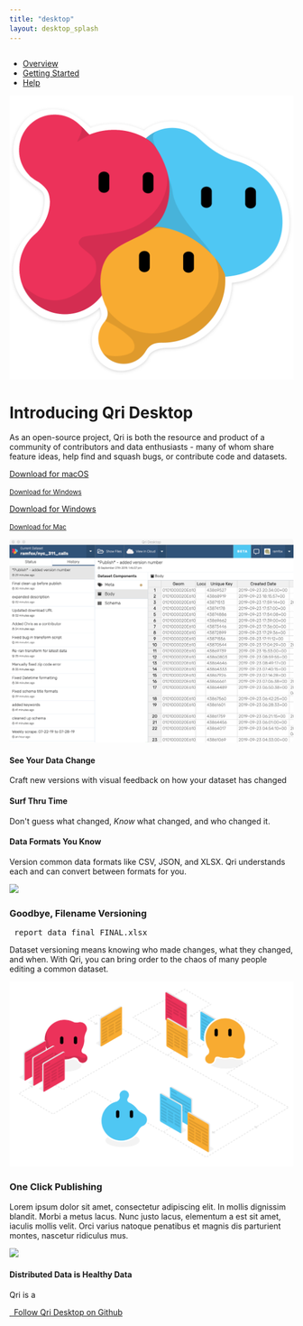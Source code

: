 ```yaml
---
title: "desktop"
layout: desktop_splash
---
```

<div id="splash" class="windows>
  <nav class="navbar navbar-expand-sm">
    <div style="display:inline-block;">
      <ul class="navbar-nav">
        <li class="nav-item">
          <a class="nav-link" href="/desktop">Overview</a>
        </li>
        <li class="nav-item">
          <a class="nav-link" href="/desktop/getting-started">Getting Started</a>
        </li>
        <li class="nav-item">
          <a class="nav-link" href="/docs">Help</a>
        </li>
      </ul>
    </div>
  </nav>
  <div class="hero">
    <div class="container text-center">
      <div class="row">
        <div class="logo">
          <img class="img-fluid" src="/graphics/qri_data_snuggle_icon.png"/>
        </div>
      </div>
      <div class="row pb-5">
        <div class="col-12">
          <h1 class="mb-4">Introducing Qri Desktop</h1>
          <p class="col-md-8 mx-auto mb-4">
            As an open-source project, Qri is both the resource and product of a community of contributors and data enthusiasts - many of whom share feature ideas, help find and squash bugs, or contribute code and datasets.
          </p>
          <a class="mx-1 my-3 btn btn-qri btn-qri-magenta btn-qri-big" href="https://github.com/qri-io/desktop/releases/download/v0.1.0/Qri-Desktop-0.1.0-mac.zip" data-os="mac">Download for macOS</a>
          <p><small><a href="" data-os="mac">Download for Windows</a></small></p>
          <a class="mx-1 my-3 btn btn-qri btn-qri-magenta btn-qri-big" href="https://github.com/qri-io/desktop/releases/download/v0.1.0/Qri-Desktop-Setup.0.1.0-win.exe" data-os="windows">Download for Windows</a>
          <p><small><a href="" data-os="windows">Download for Mac</a></small></p>
        </div>
      </div>
      <div class="row">
        <div class="col-12">
          <img class="screenshot img-fluid" src="/screenshots/history_with_commits_mac.png" style='border-radius: 5px'/>
        </div>
      </div>
    </div>
  </div>
  <div class="triptych">
    <div class="container">
      <div class="row my-5">
        <div class="col-md-4">
          <h4>See Your Data Change</h4>
          <p>Craft new versions with visual feedback on how your dataset has changed</p>
        </div>
        <div class="col-md-4">
          <h4>Surf Thru Time</h4>
          <p>Don't guess what changed, <i>Know</i> what changed, and who changed it.</p>
        </div>
        <div class="col-md-4">
          <h4>Data Formats You Know</h4>
          <p>Version common data formats like CSV, JSON, and XLSX. Qri understands each and can convert between formats for you.</p>
        </div>
      </div>
    </div>
  </div>
  <div class="features">
    <div class="container">
      <div class="row  align-items-center">
        <div class="col-md-6 col-sm-12 p-4 text-center text-md-right">
          <img class="img-fluid" src="https://via.placeholder.com/324x200?text=Feature+Screenshot"/>
        </div>
        <div class="col-md-6 col-sm-12 p-4 text-center text-md-left">
          <h3>Goodbye, Filename Versioning</h3>
          <div class="d-flex filename justify-content-center">
            <div class="align-self-center"><i class="far fa-file-excel fa-2x"></i></div>
            <div class="align-self-center"><pre> report_data_final_FINAL.xlsx</pre></div>
          </div>
          <p>Dataset versioning means knowing who made changes, what they changed, and when. With Qri, you can bring order to the chaos of many people editing a common dataset.</p>
        </div>
      </div>
      <div class="row d-md-flex flex-items-center flex-md-row-reverse align-items-center">
        <div class="flex-auto col-md-6 col-sm-12 p-4 text-center text-md-left">
          <img class="img-fluid" src="/diagrams/data_exchange_2.svg"/>
        </div>
        <div class="flex-auto col-md-6 col-sm-12 p-4 text-center text-md-left">
          <h3>One Click Publishing</h3>
          <p>Lorem ipsum dolor sit amet, consectetur adipiscing elit. In mollis dignissim blandit. Morbi a metus lacus. Nunc justo lacus, elementum a est sit amet, iaculis mollis velit. Orci varius natoque penatibus et magnis dis parturient montes, nascetur ridiculus mus.</p>
        </div>
      </div>
      <div class="row align-items-center">
        <div class="col-md-6 col-sm-12 p-4 text-center text-md-right">
          <img class="img-fluid" src="https://via.placeholder.com/324x200?text=Feature+Screenshot"/>
        </div>
        <div class="col-md-6 col-sm-12 p-4 text-center text-md-left">
          <h4>Distributed Data is Healthy Data</h4>
          <p>Qri is a </p>
        </div>
      </div>
      <div class="row">
        <div class="col-12 text-center my-5">
          <a class="btn btn-qri btn-qri-freezie" href="https://github.com/qri-io/desktop" target="_blank">
            <i class="fab fa-github"></i> &nbsp; Follow Qri Desktop on Github
          </a>
        </div>
      <div class="row d-md-flex flex-items-center flex-md-row-reverse">
    </div>
  </div>
  <script>
    const el = document.documentElement;
    if (navigator.platform.match(/(Mac)/i)) {
      el.className = 'mac'
    }
  </script>
</div>
